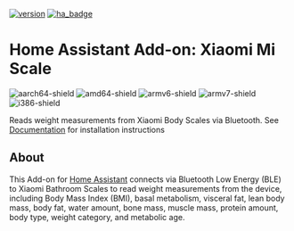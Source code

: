 [![version](https://img.shields.io/github/v/release/jnnagel/hassio-addons)](https://github.com/jnnagel/hassio-addons/releases)
[![ha_badge](https://img.shields.io/badge/Home%20Assistant-Add%20On-blue.svg)](https://www.home-assistant.io/)
# Home Assistant Add-on: Xiaomi Mi Scale

[aarch64-shield]: https://img.shields.io/badge/aarch64-yes-green.svg
[amd64-shield]: https://img.shields.io/badge/amd64-yes-green.svg
[armv6-shield]: https://img.shields.io/badge/armv6-yes-green.svg
[armv7-shield]: https://img.shields.io/badge/armv7-yes-green.svg
[i386-shield]: https://img.shields.io/badge/i386-yes-green.svg
![aarch64-shield]
![amd64-shield]
![armv6-shield]
![armv7-shield]
![i386-shield]

Reads weight measurements from Xiaomi Body Scales via Bluetooth. See [Documentation](https://github.com/jnnagel/hassio-addons/tree/master/mi-scale/DOCS.md) for installation instructions

## About
This Add-on for [Home Assistant](https://www.home-assistant.io/) connects via Bluetooth Low Energy (BLE) to Xiaomi Bathroom Scales to read weight measurements from the device, including Body Mass Index (BMI), basal metabolism, visceral fat, lean body mass, body fat, water amount, bone mass, muscle mass, protein amount, body type, weight category, and metabolic age.
